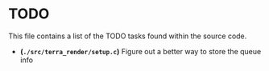 # TODO
This file contains a list of the TODO tasks found within the source code.
- **(`./src/terra_render/setup.c`)** Figure out a better way to store the queue info
